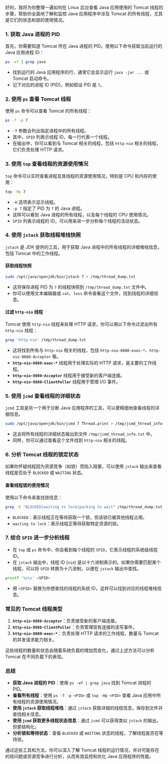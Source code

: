好的，我将为你整理一遍如何在 Linux 后台查看 Java 应用使用的 Tomcat 线程的步骤，帮助你全面地了解和监控 Java 应用程序中涉及 Tomcat 的所有线程，尤其是它们的状态和锁的使用情况。

### 1. 获取 Java 进程的 PID
首先，你需要知道 Tomcat 所在 Java 进程的 PID。使用以下命令获取当前运行的 Java 应用进程 ID：

```bash
ps -ef | grep java
```
- 找到运行的 Java 应用程序的行，通常它会显示运行 `java -jar ...` 或 Tomcat 启动命令。
- 记下对应的进程 ID (PID)，例如假设 PID 是 `7`。

### 2. 使用 `ps` 查看 Tomcat 线程
使用 `ps` 命令可以查看 Tomcat 的所有线程：

```bash
ps -T -p 7
```
- `-T` 参数会列出指定进程中的所有线程。
- 其中，`SPID` 列表示线程 ID，每一行代表一个线程。
- 在输出中，你可以看到与 Tomcat 相关的线程，包括 `http-nio` 相关的线程，它们负责处理 HTTP 请求。

### 3. 使用 `top` 查看线程的资源使用情况
`top` 命令可以实时查看进程及其线程的资源使用情况，特别是 CPU 和内存的使用：

```bash
top -Hp 7
```
- `-H` 选项表示显示线程。
- `-p 7` 指定了 PID 为 `7` 的 Java 进程。
- 这样可以看到 Java 进程的所有线程，以及每个线程的 CPU 使用情况。
- `SPID` 列表示线程的 ID，可以用来进一步分析每个线程的活动状态。

### 4. 使用 `jstack` 获取线程堆栈快照
`jstack` 是 JDK 提供的工具，用于获取 Java 进程中的所有线程的详细堆栈信息，包括 Tomcat 中的工作线程。

#### 获取线程快照
```bash
sudo /opt/java/openjdk/bin/jstack 7 > /tmp/thread_dump.txt
```
- 这将保存进程 PID 为 `7` 的线程快照到 `/tmp/thread_dump.txt` 文件中。
- 你可以使用文本编辑器或 `cat`、`less` 命令查看这个文件，找到线程的详细信息。

#### 过滤 `http-nio` 线程
Tomcat 使用 `http-nio` 线程来处理 HTTP 请求，你可以用以下命令过滤出所有 `http-nio` 线程：

```bash
grep 'http-nio' /tmp/thread_dump.txt
```
- 这将找到所有与 `http-nio` 相关的线程，包括 `http-nio-8080-exec-*`、`http-nio-8080-Acceptor` 等。
- **`http-nio-8080-exec-*`** 线程用于处理实际的 HTTP 请求，是主要的工作线程。
- **`http-nio-8080-Acceptor`** 线程用于接受新的客户端连接。
- **`http-nio-8080-ClientPoller`** 线程用于管理 I/O 事件。

### 5. 使用 `jcmd` 查看线程的详细状态
`jcmd` 工具是另一个用于诊断 Java 应用程序的工具，可以更精细地查看线程的详细信息。

```bash
sudo /opt/java/openjdk/bin/jcmd 7 Thread.print > /tmp/jcmd_thread_info.txt
```
- 这会将所有线程的详细状态输出到文件 `/tmp/jcmd_thread_info.txt` 中。
- 同样，你可以通过查看这个文件找到 `http-nio` 相关的线程。

### 6. 分析 Tomcat 线程的锁定状态
如果你怀疑线程因为资源竞争（如锁）而陷入阻塞，可以使用 `jstack` 输出来查看线程是否处于 `BLOCKED` 或 `WAITING` 状态。

#### 查看线程锁的使用情况
使用以下命令来查找锁信息：

```bash
grep -E "BLOCKED|waiting to lock|parking to wait" /tmp/thread_dump.txt
```
- `BLOCKED`：表示线程正在等待获取一个锁，但该锁已被其他线程占用。
- `waiting to lock`：表示线程正等待获取特定资源的锁。

### 7. 结合 `SPID` 进一步分析线程
- 在 `top` 或 `ps` 命令中，你会看到每个线程的 `SPID`，它表示线程的系统级线程 ID。
- 在 `jstack` 输出中，线程 ID (`nid`) 是以十六进制表示的。如果你需要匹配某个线程，可以将 `SPID` 转换为十六进制，以便在 `jstack` 输出中查找。

```bash
printf '%x\n' <SPID>
```
- 用 `<SPID>` 替换为你想查找的线程的系统 ID，这样可以找到对应的线程堆栈信息。

### 常见的 Tomcat 线程类型

1. **`http-nio-8080-Acceptor`**：负责接受新的客户端连接。
2. **`http-nio-8080-ClientPoller`**：负责管理现有连接的读写事件。
3. **`http-nio-8080-exec-*`**：负责处理 HTTP 请求的工作线程，数量与 Tomcat 的并发请求能力相关。

这些线程的数量和状态会随着系统负载的增加而变化，通过上述方法可以分析 Tomcat 在不同负载下的表现。

### 总结
- **获取 Java 进程的 PID**：使用 `ps -ef | grep java` 找到 Tomcat 进程的 PID。
- **查看所有线程**：使用 `ps -T -p <PID>` 或 `top -Hp <PID>` 查看 Java 应用中所有线程的资源使用情况。
- **使用 `jstack` 获取线程堆栈**：通过 `jstack` 获取详细的线程信息，保存到文件并查找相关信息。
- **使用 `jcmd` 获取更多线程状态信息**：通过 `jcmd` 可以获得类似 `jstack` 的输出，但更结构化。
- **分析锁和等待状态**：查看 `BLOCKED` 或 `WAITING` 状态的线程，了解线程是否在等待锁。

通过这些工具和方法，你可以深入了解 Tomcat 线程的运行情况，并对可能存在的锁问题或资源竞争进行分析，从而有效监控和优化 Java 应用程序的性能。